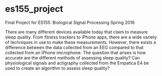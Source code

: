 # es155_project
Final Project for ES155: Biological Signal Processing 
Spring 2016

There are many different devices available today that claim to measure sleep quality. From fitness trackers to iPhone apps, there are a wide variety of techniques in use to make these measurements. However, there exists a difference between the data collected from an EEG compared to that collected from an iPhone microphone. The question that arises is how accurate are the different methods of assessing sleep quality? Can physiological signals and actigraphy collected from the Empatica E4 be used to create an algorithm to assess sleep quality?
